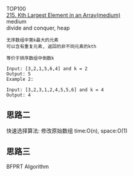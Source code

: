 TOP100  
[215. Kth Largest Element in an Array(medium)](https://leetcode.com/problems/kth-largest-element-in-an-array/description/)  
medium  
divide and conquer, heap  

```
无序数组中第k最大的元素
可以含有重复元素, 返回的非不同元素的kth

等价于排序数组中倒数k

Input: [3,2,1,5,6,4] and k = 2
Output: 5
Example 2:

Input: [3,2,3,1,2,4,5,5,6] and k = 4
Output: 4
```



## 思路二
快速选择算法: 修改原始数组
time:O(n), space:O(1)


## 思路三
BFPRT Algorithm